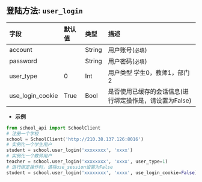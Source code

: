## 登陆方法: `user_login`

| 字段       | 默认值   |类型       |  描述       |
| :--------  | :-----  | :-----    | :----      |
| account    |         | String    | 用户账号(`必填`) |
| password   |         | String    | 用户密码(`必填`) |
| user_type  | 0       | Int       | 用户类型 学生0，教师1，部门2  |
| use_login_cookie | True    | Bool      | 是否使用已缓存的会话信息(进行绑定操作是，请设置为False)|

* **示例**

```python
from school_api import SchoolClient
# 注册一个学校
school = SchoolClient('http://210.38.137.126:8016')
# 实例化一个学生用户
student = school.user_login('xxxxxxxx', 'xxxx')
# 实例化一个教师用户
teacher = school.user_login('xxxxxxxx', 'xxxx', user_type=1)
# 进行绑定操作时，请将use_session设置为False
student = school.user_login('xxxxxxxx', 'xxxx', use_login_cookie=False)
```